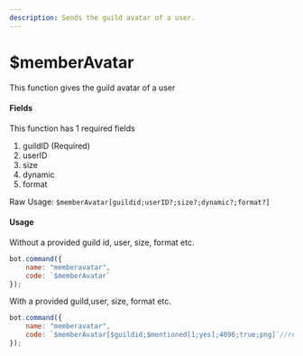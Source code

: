 ```yaml
---
description: Sends the guild avatar of a user.
---
```


# $memberAvatar

This function gives the guild avatar of a user


#### Fields

This function has 1 required fields

1.  guildID (Required)
2.  userID 
3.  size
4.  dynamic
5.  format

Raw Usage: `$memberAvatar[guildid;userID?;size?;dynamic?;format?]`

#### Usage

Without a provided guild id, user, size, format etc.

```javascript
bot.command({
    name: "memberavatar",
    code: `$memberAvatar`
});
```

With a provided guild,user, size, format etc.
```javascript
bot.command({
    name: "memberavatar",
    code: `$memberAvatar[$guildid;$mentioned[1;yes];4096;true;png]`//returns the avatar in png format with the size of 4096
});
```
